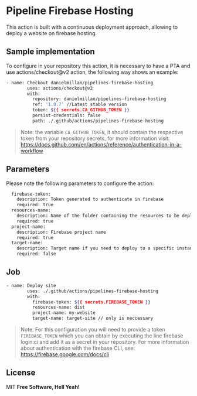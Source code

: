# Pipeline Firebase Hosting

This action is built with a continuous deployment approach, allowing to deploy a website on firebase hosting.

## Sample implementation

To configure in your repository this action, it is necessary to have a PTA and use actions/checkout@v2 action, the following way shows an example:

```sh
- name: Checkout danielmillan/pipelines-firebase-hosting
        uses: actions/checkout@v2
        with:
          repository: danielmillan/pipelines-firebase-hosting
          ref: '1.0.7' //Latest stable version
          token: ${{ secrets.CA_GITHUB_TOKEN }}
          persist-credentials: false
          path: ./.github/actions/pipelines-firebase-hosting
```

> Note: the variable `CA_GITHUB_TOKEN`, it should contain the respective token from your repository secrets, for more information visit: https://docs.github.com/en/actions/reference/authentication-in-a-workflow

## Parameters

Please note the following parameters to configure the action:

```sh
  firebase-token:
    description: Token generated to authenticate in firebase
    required: true
  resources-name:
    description: Name of the folder containing the resources to be deployed
    required: true
  project-name:
    description: Firebase project name
    required: true
  target-name:
    description: Target name if you need to deploy to a specific instance
    required: false
```

## Job

```sh
- name: Deploy site
        uses: ./.github/actions/pipelines-firebase-hosting
        with:
          firebase-token: ${{ secrets.FIREBASE_TOKEN }}
          resources-name: dist
          project-name: my-website
          target-name: target-site // only is neccessary
```

> Note: For this configuration you will need to provide a token `FIREBASE_TOKEN` which you can obtain by executing the line firebase login:ci and add it as a secret in your repository. For more information about authentication with the firebase CLI, see: https://firebase.google.com/docs/cli

## License

MIT
**Free Software, Hell Yeah!**
